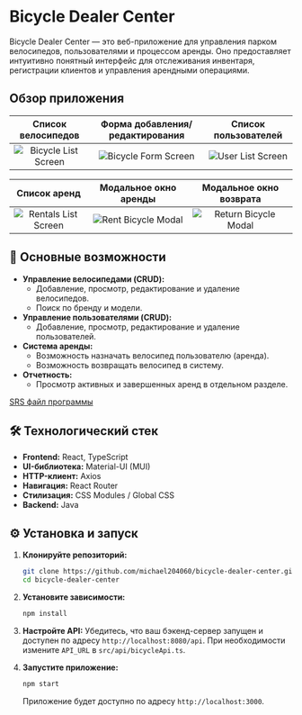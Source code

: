 # Bicycle Dealer Center

Bicycle Dealer Center — это веб-приложение для управления парком велосипедов, пользователями и процессом аренды. Оно предоставляет интуитивно понятный интерфейс для отслеживания инвентаря, регистрации клиентов и управления арендными операциями.

## Обзор приложения

|                                                   Список велосипедов                                                    |                                        Форма добавления/редактирования                                        |                                          Список пользователей                                          |
|:-----------------------------------------------------------------------------------------------------------------------:|:-------------------------------------------------------------------------------------------------------------:|:------------------------------------------------------------------------------------------------------:|
| ![Bicycle List Screen](https://github.com/michael204060/bicycle-dealer-center/tree/master/docs/mockups/BicycleMenu.jpg) | ![Bicycle Form Screen](https://github.com/michael204060/bicycle-dealer-center/tree/master/docs/mockups/AddingBicycle.jpg) | ![User List Screen](https://github.com/michael204060/bicycle-dealer-center/tree/master/docs/mockups/UsersMenu.jpg) |

|                                            Список аренд                                             |                                             Модальное окно аренды                                             |                                              Модальное окно возврата                                              |
|:---------------------------------------------------------------------------------------------------:|:-------------------------------------------------------------------------------------------------------------:|:-----------------------------------------------------------------------------------------------------------------:|
| ![Rentals List Screen](https://github.com/michael204060/bicycle-dealer-center/tree/master/docs/RentalsList.jpg) | ![Rent Bicycle Modal](https://github.com/michael204060/bicycle-dealer-center/tree/master/docs/mockups/RentingBicycle.jpg) | ![Return Bicycle Modal](https://github.com/michael204060/bicycle-dealer-center/tree/master/docs/mockups/ReturningBicycle.jpg) |

## 🚀 Основные возможности

*   **Управление велосипедами (CRUD):**
    *   Добавление, просмотр, редактирование и удаление велосипедов.
    *   Поиск по бренду и модели.
*   **Управление пользователями (CRUD):**
    *   Добавление, просмотр, редактирование и удаление пользователей.
*   **Система аренды:**
    *   Возможность назначать велосипед пользователю (аренда).
    *   Возможность возвращать велосипед в систему.
*   **Отчетность:**
    *   Просмотр активных и завершенных аренд в отдельном разделе.

[SRS файл программы](https://github.com/michael204060/bicycle-dealer-center/blob/master/docs/SRS.md)
## 🛠️ Технологический стек

*   **Frontend:** React, TypeScript
*   **UI-библиотека:** Material-UI (MUI)
*   **HTTP-клиент:** Axios
*   **Навигация:** React Router
*   **Стилизация:** CSS Modules / Global CSS
*   **Backend:** Java

## ⚙️ Установка и запуск

1.  **Клонируйте репозиторий:**
    ```bash
    git clone https://github.com/michael204060/bicycle-dealer-center.git
    cd bicycle-dealer-center
    ```

2.  **Установите зависимости:**
    ```bash
    npm install
    ```

3.  **Настройте API:**
    Убедитесь, что ваш бэкенд-сервер запущен и доступен по адресу `http://localhost:8080/api`. При необходимости измените `API_URL` в `src/api/bicycleApi.ts`.

4.  **Запустите приложение:**
    ```bash
    npm start
    ```
    Приложение будет доступно по адресу `http://localhost:3000`.